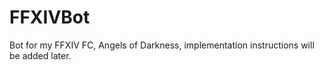 # FFXIVBot
Bot for my FFXIV FC, Angels of Darkness, implementation instructions will be added later.
